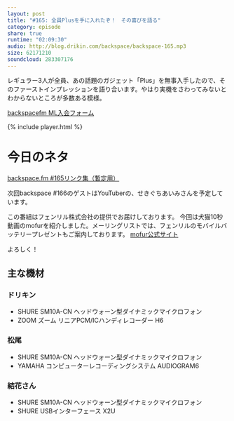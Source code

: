 ```yaml
---
layout: post
title: "#165: 全員Plusを手に入れたぞ！　その喜びを語る"
category: episode
share: true
runtime: "02:09:30"
audio: http://blog.drikin.com/backspace/backspace-165.mp3
size: 62171210
soundcloud: 283307176
---
```


レギュラー3人が全員、あの話題のガジェット「Plus」を無事入手したので、そのファーストインプレッションを語り合います。やはり実機をさわってみないとわからないところが多数ある模様。

[backspacefm ML入会フォーム](http://backspace.us11.list-manage.com/subscribe?u=09c933bd3997c1d16dbed156a&id=84b6529b91)

{% include player.html %}

# 今日のネタ

[backspace.fm #165リンク集（暫定用）](https://blog.backspace.fm/backspace-fm-165%E3%83%AA%E3%83%B3%E3%82%AF%E9%9B%86-%E6%9A%AB%E5%AE%9A%E7%94%A8-fa0846ff76ea#.fu71h9spo)

次回backspace #166のゲストはYouTuberの、せきぐちあいみさんを予定しています。

この番組はフェンリル株式会社の提供でお届けしております。
今回は犬猫10秒動画のmofurを紹介しました。メーリングリストでは、フェンリルのモバイルバッテリープレゼントもご案内しております。
[mofur公式サイト](https://mofur.tv/)

よろしく！


## 主な機材

### ドリキン

* SHURE  SM10A-CN ヘッドウォーン型ダイナミックマイクロフォン
* ZOOM ズーム リニアPCM/ICハンディレコーダー H6

### 松尾

* SHURE  SM10A-CN ヘッドウォーン型ダイナミックマイクロフォン
* YAMAHA コンピューターレコーディングシステム AUDIOGRAM6

### 結花さん

* SHURE SM10A-CN ヘッドウォーン型ダイナミックマイクロフォン
* SHURE USBインターフェース X2U
